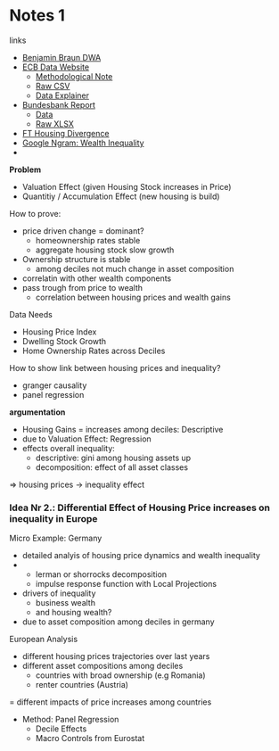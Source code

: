 # Notes 1



links 

- [Benjamin Braun DWA](https://benjaminbraun.org/posts/dwa/)
- [ECB Data Website](https://data.ecb.europa.eu/data/datasets/DWA?dataset%5B0%5D=Distributional%20Wealth%20Accounts%20%28DWA%29&filterSequence=dataset&advFilterDataset%5B0%5D=Distributional%20Wealth%20Accounts%20%28DWA%29)
  - [Methodological Note](https://data.ecb.europa.eu/sites/default/files/2024-01/DWA%20Methodological%20note.pdf)
  - [Raw CSV](https://data-api.ecb.europa.eu/service/data/DWA?format=csvdata)
  - [Data Explainer](https://data.ecb.europa.eu/data/datasets/DWA/structure)
- [Bundesbank Report](https://www.bundesbank.de/resource/blob/894880/958edb67dec48f1dbdeccaf0efd36768/mL/2022-07-vermoegensbilanz-data.pdf)
  - [Data](https://www.bundesbank.de/en/statistics/macroeconomic-accounting-systems/balance-sheets/balance-sheets-792982) 
  - [Raw XLSX](https://www.bundesbank.de/resource/blob/921176/8bbb8b4814a600adb06df91185c85990/472B63F073F071307366337C94F8C870/verteilungsbasierte-vermoegensbilanzen-xls-data.xlsx)
- [FT Housing Divergence](https://archive.ph/xr43c)
- [Google Ngram: Wealth Inequality](https://books.google.com/ngrams/graph?content=wealth+inequality%2C&year_start=1950&year_end=2022&corpus=en&smoothing=0) 
- 





**Problem**

- Valuation Effect (given Housing Stock increases in Price)
- Quantitiy / Accumulation Effect (new housing is build)



How to prove:

- price driven change = dominant?
  - homeownership rates stable
  - aggregate housing stock slow growth
- Ownership structure is stable
  - among deciles not much change in asset composition
- correlatin with other wealth components
- pass trough from price to wealth
  - correlation between housing prices and wealth gains

Data Needs

- Housing Price Index 
- Dwelling Stock Growth
- Home Ownership Rates across Deciles



How to show link between housing prices and inequality?

- granger causality
- panel regression





**argumentation**

- Housing Gains = increases among deciles: Descriptive
- due to Valuation Effect: Regression
- effects overall inequality: 
  - descriptive: gini among housing assets up
  - decomposition: effect of all asset classes 

=> housing prices -> inequality effect





### Idea Nr 2.: Differential Effect of Housing Price increases on inequality in Europe

Micro Example: Germany

- detailed analyis of housing price dynamics and wealth inequality
- 
  - lerman or shorrocks decomposition
  - impulse response function with Local Projections
- drivers of inequality
  - business wealth
  - and housing wealth?
- due to asset composition among deciles in germany

European Analysis

- different housing prices trajectories over last years
- different asset compositions among deciles
  - countries with broad ownership (e.g Romania)
  - renter countries (Austria)

= different impacts of price increases among countries

- Method: Panel Regression
  - Decile Effects
  - Macro Controls from Eurostat
